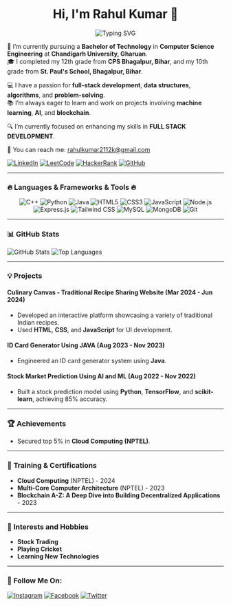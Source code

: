 <h1 align="center">
  Hi, I'm Rahul Kumar 👋
</h1>

<p align="center">
  <img src="https://readme-typing-svg.herokuapp.com?font=Fira+Code&size=30&duration=3000&pause=1000&color=F7BE11&center=true&vCenter=true&width=435&lines=Welcome!;Nice+to+meet+you!" alt="Typing SVG" />
</p>


🌱 I’m currently pursuing a **Bachelor of Technology** in **Computer Science Engineering** at **Chandigarh University, Gharuan**.  
🎓 I completed my 12th grade from **CPS Bhagalpur, Bihar**, and my 10th grade from **St. Paul's School, Bhagalpur, Bihar**.

💻 I have a passion for **full-stack development**, **data structures**, **algorithms**, and **problem-solving**.  
📚 I’m always eager to learn and work on projects involving **machine learning**, **AI**, and **blockchain**.

🔍 I’m currently focused on enhancing my skills in **FULL STACK DEVELOPMENT**.

📩 You can reach me: [rahulkumar2112k@gmail.com](mailto:rahulkumar2112k@gmail.com)


[![LinkedIn](https://img.shields.io/badge/LinkedIn-blue?style=for-the-badge&logo=linkedin)](https://www.linkedin.com/in/rahul-kumar-17a277259)
[![LeetCode](https://img.shields.io/badge/LeetCode-FFA116?style=for-the-badge&logo=leetcode&logoColor=white)](https://leetcode.com/u/Rahul_kumar_2112k/)
[![HackerRank](https://img.shields.io/badge/HackerRank-2EC866?style=for-the-badge&logo=hackerrank&logoColor=white)](https://www.hackerrank.com/profile/22BCS50181)
[![GitHub](https://img.shields.io/badge/GitHub-181717?style=for-the-badge&logo=github&logoColor=white)](https://github.com/rahulkumar2112k)


---

### 🔥 **Languages & Frameworks & Tools** 🔥
<p align="center">
  <img src="https://img.shields.io/badge/C++-00599C?style=for-the-badge&logo=c%2B%2B&logoColor=white" alt="C++"/>
  <img src="https://img.shields.io/badge/python-3670A0?style=for-the-badge&logo=python&logoColor=ffdd54" alt="Python"/>
  <img src="https://img.shields.io/badge/java-007396?style=for-the-badge&logo=java&logoColor=white" alt="Java"/>
  <img src="https://img.shields.io/badge/html5-E34F26?style=for-the-badge&logo=html5&logoColor=white" alt="HTML5"/>
  <img src="https://img.shields.io/badge/css3-1572B6?style=for-the-badge&logo=css3&logoColor=white" alt="CSS3"/>
  <img src="https://img.shields.io/badge/javascript-F7DF1E?style=for-the-badge&logo=javascript&logoColor=black" alt="JavaScript"/>
  <img src="https://img.shields.io/badge/Node.js-339933?style=for-the-badge&logo=node-dot-js&logoColor=white" alt="Node.js"/>
  <img src="https://img.shields.io/badge/express.js-000000?style=for-the-badge&logo=express&logoColor=white" alt="Express.js"/>
  <img src="https://img.shields.io/badge/tailwindcss-06B6D4?style=for-the-badge&logo=tailwind-css&logoColor=white" alt="Tailwind CSS"/>
  <img src="https://img.shields.io/badge/mysql-4479A1?style=for-the-badge&logo=mysql&logoColor=white" alt="MySQL"/>
  <img src="https://img.shields.io/badge/mongodb-47A248?style=for-the-badge&logo=mongodb&logoColor=white" alt="MongoDB"/>
  <img src="https://img.shields.io/badge/git-f34f29?style=for-the-badge&logo=git&logoColor=white" alt="Git"/>
</p>

---

### 📊 **GitHub Stats**
![GitHub Stats](https://github-readme-stats.vercel.app/api?username=rahulkumar2112k&show_icons=true&theme=radical)
![Top Languages](https://github-readme-stats.vercel.app/api/top-langs/?username=rahulkumar2112k&layout=compact&theme=radical)


---

### 💡 **Projects**  
#### Culinary Canvas - Traditional Recipe Sharing Website (Mar 2024 - Jun 2024)
- Developed an interactive platform showcasing a variety of traditional Indian recipes.
- Used **HTML**, **CSS**, and **JavaScript** for UI development.

#### ID Card Generator Using JAVA (Aug 2023 - Nov 2023)
- Engineered an ID card generator system using **Java**.

#### Stock Market Prediction Using AI and ML (Aug 2022 - Nov 2022)
- Built a stock prediction model using **Python**, **TensorFlow**, and **scikit-learn**, achieving 85% accuracy.

---

### 🏆 **Achievements**
- Secured top 5% in **Cloud Computing (NPTEL)**.

---

### 🌱 **Training & Certifications**
- **Cloud Computing** (NPTEL) - 2024
- **Multi-Core Computer Architecture** (NPTEL) - 2023
- **Blockchain A-Z: A Deep Dive into Building Decentralized Applications** - 2023

---

### 🎯 **Interests and Hobbies**
- **Stock Trading**
- **Playing Cricket**
- **Learning New Technologies**

---

### 📲 **Follow Me On**:

[![Instagram](https://img.shields.io/badge/Instagram-E4405F?style=for-the-badge&logo=instagram&logoColor=white)](https://www.instagram.com/only__rahul_/?hl=en)
[![Facebook](https://img.shields.io/badge/Facebook-1877F2?style=for-the-badge&logo=facebook&logoColor=white)](https://www.facebook.com/profile.php?id=100025319719297)
[![Twitter](https://img.shields.io/badge/Twitter-1DA1F2?style=for-the-badge&logo=twitter&logoColor=white)](https://x.com/Rahul2112k)


